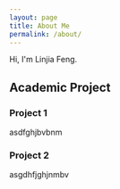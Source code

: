```yaml
---
layout: page
title: About Me
permalink: /about/
---
```


Hi, I'm Linjia Feng.


## Academic Project
### Project 1
asdfghjbvbnm

### Project 2
asgdhfjghjnmbv